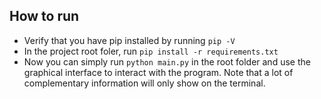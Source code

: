 ## How to run
* Verify that you have pip installed by running `pip -V`
* In the project root foler, run `pip install -r requirements.txt`
* Now you can simply run `python main.py` in the root folder and use the graphical interface to interact with the program. Note that a lot of complementary information will only show on the terminal.